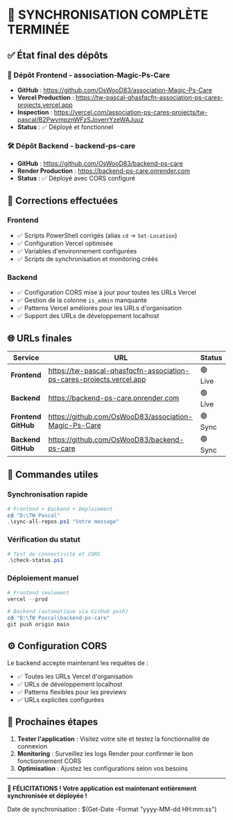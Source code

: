 # 🎉 SYNCHRONISATION COMPLÈTE TERMINÉE

## ✅ État final des dépôts

### 📁 Dépôt Frontend - association-Magic-Ps-Care
- **GitHub** : https://github.com/OsWooD83/association-Magic-Ps-Care
- **Vercel Production** : https://tw-pascal-qhasfqcfn-association-ps-cares-projects.vercel.app
- **Inspection** : https://vercel.com/association-ps-cares-projects/tw-pascal/B2PwvmpznWFzSJoverrYzeWAJuuz
- **Status** : ✅ Déployé et fonctionnel

### 🛠️ Dépôt Backend - backend-ps-care
- **GitHub** : https://github.com/OsWooD83/backend-ps-care
- **Render Production** : https://backend-ps-care.onrender.com
- **Status** : ✅ Déployé avec CORS configuré

## 🔧 Corrections effectuées

### Frontend
- ✅ Scripts PowerShell corrigés (alias `cd` → `Set-Location`)
- ✅ Configuration Vercel optimisée
- ✅ Variables d'environnement configurées
- ✅ Scripts de synchronisation et monitoring créés

### Backend
- ✅ Configuration CORS mise à jour pour toutes les URLs Vercel
- ✅ Gestion de la colonne `is_admin` manquante
- ✅ Patterns Vercel améliorés pour les URLs d'organisation
- ✅ Support des URLs de développement localhost

## 🌐 URLs finales

| Service | URL | Status |
|---------|-----|--------|
| **Frontend** | https://tw-pascal-qhasfqcfn-association-ps-cares-projects.vercel.app | 🟢 Live |
| **Backend** | https://backend-ps-care.onrender.com | 🟢 Live |
| **Frontend GitHub** | https://github.com/OsWooD83/association-Magic-Ps-Care | 🟢 Sync |
| **Backend GitHub** | https://github.com/OsWooD83/backend-ps-care | 🟢 Sync |

## 🚀 Commandes utiles

### Synchronisation rapide
```powershell
# Frontend + Backend + Déploiement
cd "D:\TW Pascal"
.\sync-all-repos.ps1 "Votre message"
```

### Vérification du statut
```powershell
# Test de connectivité et CORS
.\check-status.ps1
```

### Déploiement manuel
```powershell
# Frontend seulement
vercel --prod

# Backend (automatique via GitHub push)
cd "D:\TW Pascal\backend-ps-care"
git push origin main
```

## ⚙️ Configuration CORS

Le backend accepte maintenant les requêtes de :
- ✅ Toutes les URLs Vercel d'organisation
- ✅ URLs de développement localhost
- ✅ Patterns flexibles pour les previews
- ✅ URLs explicites configurées

## 🎯 Prochaines étapes

1. **Tester l'application** : Visitez votre site et testez la fonctionnalité de connexion
2. **Monitoring** : Surveillez les logs Render pour confirmer le bon fonctionnement CORS
3. **Optimisation** : Ajustez les configurations selon vos besoins

---

**🎊 FÉLICITATIONS ! Votre application est maintenant entièrement synchronisée et déployée !**

Date de synchronisation : $(Get-Date -Format "yyyy-MM-dd HH:mm:ss")
